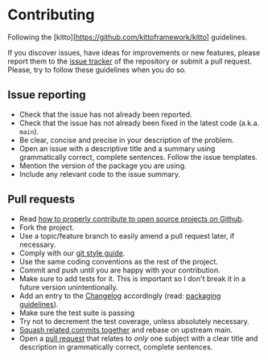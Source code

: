 # Contributing

Following the [kitto][https://github.com/kittoframework/kitto] guidelines.

If you discover issues, have ideas for improvements or new features,
please report them to the [issue tracker][issue-tracker] of the repository or
submit a pull request. Please, try to follow these guidelines when you
do so.

## Issue reporting

* Check that the issue has not already been reported.
* Check that the issue has not already been fixed in the latest code
  (a.k.a. `main`).
* Be clear, concise and precise in your description of the problem.
* Open an issue with a descriptive title and a summary using grammatically correct,
  complete sentences. Follow the issue templates.
* Mention the version of the package you are using.
* Include any relevant code to the issue summary.

## Pull requests

* Read [how to properly contribute to open source projects on Github][fork-how].
* Fork the project.
* Use a topic/feature branch to easily amend a pull request later, if necessary.
* Comply with our [git style guide][git-style-guide].
* Use the same coding conventions as the rest of the project.
* Commit and push until you are happy with your contribution.
* Make sure to add tests for it. This is important so I don't break it
  in a future version unintentionally.
* Add an entry to the [Changelog](CHANGELOG.md) accordingly (read: [packaging guidelines][packaging-guidelines]).
* Make sure the test suite is passing
* Try not to decrement the test coverage, unless absolutely necessary.
* [Squash related commits together][squash-rebase] and rebase on upstream main.
* Open a [pull request][using-pull-requests] that relates to *only* one subject 
  with a clear title and description in grammatically correct, complete sentences.

[issue-tracker]: https://github.com/avstack-lab/carla-sandbox/issues
[fork-how]: http://gun.io/blog/how-to-github-fork-branch-and-pull-request
[git-style-guide]: https://github.com/agis-/git-style-guide
[using-pull-requests]: https://help.github.com/articles/using-pull-requests
[squash-rebase]: http://gitready.com/advanced/2009/02/10/squashing-commits-with-rebase.html
[issue-template]: https://github.com/kittoframework/kitto/blob/master/ISSUE_TEMPLATE.md
[packaging-guidelines]: https://zorbash.com/post/software-packaging-guidelines